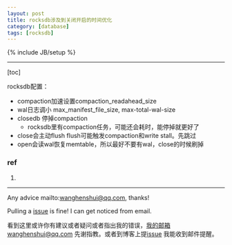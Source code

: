 ```yaml
---
layout: post
title: rocksdb涉及到关闭开启的时间优化
category: [database]
tags: [rocksdb]
---
```

{% include JB/setup %}

---

[toc]

rocksdb配置：

- compaction加速设置compaction_readahead_size
- wal日志调小  max_manifest_file_size, max-total-wal-size
- closedb 停掉compaction
  - rocksdb里有compaction任务，可能还会耗时，能停掉就更好了
- close会主动flush flush可能触发compaction和write stall。先跳过
- open会读wal恢复memtable，所以最好不要有wal，close的时候刷掉

### ref

1. 

   

---

Any advice mailto:wanghenshui@qq.com, thanks! 

Pulling a [issue](https://github.com/wanghenshui/wanghenshui.github.io/issues/new) is fine! I can get noticed from email.

看到这里或许你有建议或者疑问或者指出我的错误，我的邮箱wanghenshui@qq.com 先谢指教。或者到博客上提[issue](https://github.com/wanghenshui/wanghenshui.github.io/issues/new) 我能收到邮件提醒。